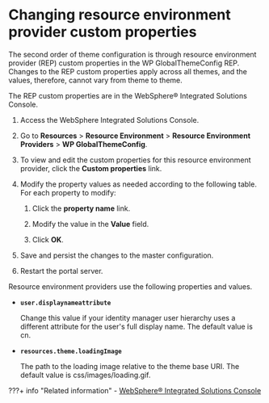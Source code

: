 # Changing resource environment provider custom properties

The second order of theme configuration is through resource environment provider \(REP\) custom properties in the WP GlobalThemeConfig REP. Changes to the REP custom properties apply across all themes, and the values, therefore, cannot vary from theme to theme.

The REP custom properties are in the WebSphere® Integrated Solutions Console.

1.  Access the WebSphere Integrated Solutions Console.

2.  Go to **Resources** \> **Resource Environment** \> **Resource Environment Providers** \> **WP GlobalThemeConfig**.

3.  To view and edit the custom properties for this resource environment provider, click the **Custom properties** link.

4.  Modify the property values as needed according to the following table. For each property to modify:

    1.  Click the **property name** link.

    2.  Modify the value in the **Value** field.

    3.  Click **OK**.

5.  Save and persist the changes to the master configuration.

6.  Restart the portal server.


Resource environment providers use the following properties and values.

-   **`user.displaynameattribute`**

    Change this value if your identity manager user hierarchy uses a different attribute for the user's full display name. The default value is cn.

-   **`resources.theme.loadingImage`**

    The path to the loading image relative to the theme base URI. The default value is css/images/loading.gif.


???+ info "Related information"
    - [WebSphere® Integrated Solutions Console](../../../../deploy_dx/manage/portal_admin_tools/WebSphere_Integrated_Solutions_Console.md)



